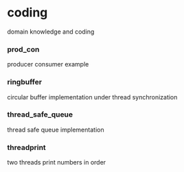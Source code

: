 # coding
domain knowledge and coding

### prod_con

producer consumer example

### ringbuffer

circular buffer implementation under thread synchronization

### thread_safe_queue

thread safe queue implementation

### threadprint

two threads print numbers in order
